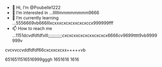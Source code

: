 - 👋 Hi, I’m @Poubelle1222
- 👀 I’m interested in ...llllllmmmmmmmm9666
- 🌱 I’m currently learning ...5556669vb666lllxcxxxcxcxcxxcxcxccx999999fff
- 📫 How to reach me ...1151dcvdfdfdfxlll;;;;;;;;;;;cxcxcxxcxcxcxxcxcxcx6666cv9699tttt9vb9999999v
<!---kkkkkcxcxcx;;;;;cccc999999cvb
Poubelle1222/Poubelle1222 is a ✨ special ✨ reposdddfdffddffgfgfgg6mmmm;;;;cx9999999999999999
--->    cvcvvccvddfdfdf66cxcxxcxcxx+++++vb
6516511516516999gggh
1651616
1616
